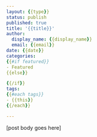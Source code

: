 ```yaml
---
layout: {{type}}
status: publish
published: true
title: '{{title}}'
author:
  display_name: {{display_name}}
  email: {{email}}
date: {{date}}
categories:
{{#if featured}}
- Featured
{{else}}

{{/if}}
tags:
{{#each tags}}
- {{this}}
{{/each}}

---
```


[post body goes here]
